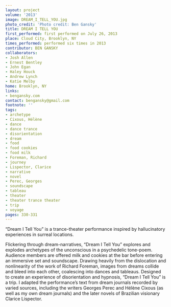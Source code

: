 ```yaml
---
layout: project
volume: '2013'
image: DREAM_I_TELL_YOU.jpg
photo_credit: 'Photo credit: Ben Gansky'
title: DREAM I TELL YOU
first_performed: first performed on July 26, 2013
place: Cloud City, Brooklyn, NY
times_performed: performed six times in 2013
contributor: BEN GANSKY
collaborators:
- Josh Allen
- Ernest Bentley
- John Egan
- Haley Houck
- Andrew Lynch
- Katie Melby
home: Brooklyn, NY
links:
- bengansky.com
contact: bengansky@gmail.com
footnote: ''
tags:
- archetype
- Cixous, Hélène
- dance
- dance trance
- disorientation
- dream
- food
- food cookies
- food milk
- Foreman, Richard
- journey
- Lispector, Clarice
- narrative
- novel
- Perec, Georges
- soundscape
- tableau
- theater
- theater trance theater
- trip
- voyage
pages: 330-331
---
```


“Dream I Tell You” is a trance-theater performance inspired by hallucinatory experiences in surreal locations.

Flickering through dream-narratives, “Dream I Tell You” explores and explodes archetypes of the unconscious in a psychedelic tone-poem. Audience members are offered milk and cookies at the bar before entering an immersive set and soundscape. Drawing heavily from the dislocation and nonlinearity of the work of Richard Foreman, images from dreams collide and bleed into each other, coalescing into dances and tableaus. Designed to create an experience of disorientation and hypnosis, “Dream I Tell You” is a trip. I adapted the performance’s text from dream journals recorded by varied sources, including the writers Georges Perec and Hélène Cixous (as well as my own dream journals) and the later novels of Brazilian visionary Clarice Lispector.
